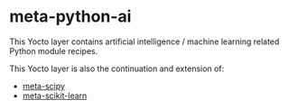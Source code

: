 # meta-python-ai

This Yocto layer contains artificial intelligence / machine learning related Python module recipes.

This Yocto layer is also the continuation and extension of:

* [meta-scipy](https://github.com/tuxable-ltd/meta-scipy)
* [meta-scikit-learn](https://github.com/tuxable-ltd/meta-scikit-learn)


